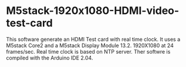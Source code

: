 # M5stack-1920x1080-HDMI-video-test-card
This software generate an HDMI Test card with real time clock. 
It uses a M5stack Core2 and a M5stack Display Module 13.2. 
1920X1080 at 24 frames/sec.
Real time clock is based on NTP server. 
Ther softwre is compiled with the Arduino IDE 2.04. 
